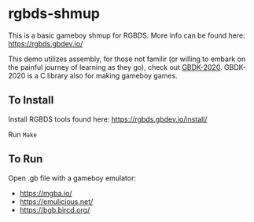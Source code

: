 # rgbds-shmup

This is a basic gameboy shmup for RGBDS. More info can be found here: https://rgbds.gbdev.io/

This demo utilizes assembly, for those not familir (or willing to embark on the painful journey of learning as they go), check out [GBDK-2020](https://github.com/gbdk-2020/gbdk-2020). GBDK-2020 is a C library also for making gameboy games.

## To Install

Install RGBDS tools found here: https://rgbds.gbdev.io/install/

Run `Make`

## To Run

Open .gb file with a gameboy emulator:
 - https://mgba.io/
 - https://emulicious.net/
 - https://bgb.bircd.org/
